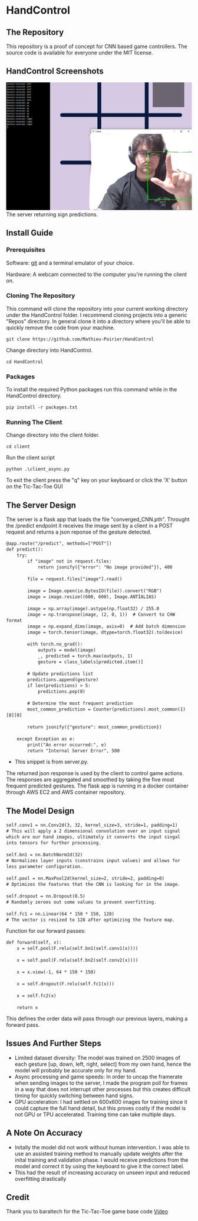 # HandControl

## The Repository 

This repository is a proof of concept for CNN based game controllers. The source code is available for everyone under the MIT license.

## HandControl Screenshots

![image](images/screen2.PNG)
The server returning sign predictions.

## Install Guide

### Prerequisites

Software: [git](https://git-scm.com/book/en/v2/Getting-Started-Installing-Git) and a terminal emulator of your choice.

Hardware: A webcam connected to the computer you're running the client on.

### Cloning The Repository

This command will clone the repository into your current working directory under the HandControl folder. I recommend cloning projects into a generic "Repos" directory. In general clone it into a directory where you'll be able to quickly remove the code from your machine.
```
git clone https://github.com/Mathieu-Poirier/HandControl
```
Change directory into HandControl.
```
cd HandControl
```
### Packages
To install the required Python packages run this command while in the HandControl directory.
```
pip install -r packages.txt
```
### Running The Client
Change directory into the client folder.
```
cd client
```
Run the client script
```
python .\client_async.py
```
To exit the client press the "q" key on your keyboard or click the 'X' button on the Tic-Tac-Toe GUI

## The Server Design

The server is a flask app that loads the file "converged_CNN.pth". Throught the /predict endpoint it receives the image sent by a client in a POST request and returns a json reponse of the gesture detected.
```
@app.route("/predict", methods=["POST"])
def predict():
    try:
        if "image" not in request.files:
            return jsonify({"error": "No image provided"}), 400

        file = request.files["image"].read()

        image = Image.open(io.BytesIO(file)).convert("RGB")
        image = image.resize((600, 600), Image.ANTIALIAS)

        image = np.array(image).astype(np.float32) / 255.0
        image = np.transpose(image, (2, 0, 1))  # Convert to CHW format
        image = np.expand_dims(image, axis=0)  # Add batch dimension
        image = torch.tensor(image, dtype=torch.float32).to(device)

        with torch.no_grad():
            outputs = model(image)
            _, predicted = torch.max(outputs, 1)
            gesture = class_labels[predicted.item()]

        # Update predictions list
        predictions.append(gesture)
        if len(predictions) > 5:
            predictions.pop(0)

        # Determine the most frequent prediction
        most_common_prediction = Counter(predictions).most_common(1)[0][0]

        return jsonify({"gesture": most_common_prediction})

    except Exception as e:
        print("An error occurred:", e)
        return "Internal Server Error", 500
```
- This snippet is from server.py.

The returned json response is used by the client to control game actions. The responses are aggregated and smoothed by taking the five most frequent predicted gestures.
The flask app is running in a docker container through AWS EC2 and AWS container repository.

## The Model Design

```
self.conv1 = nn.Conv2d(3, 32, kernel_size=3, stride=1, padding=1)
# This will apply a 2 dimensional convolution over an input signal which are our hand images, ultimately it converts the input singal into tensors for further processing.

self.bn1 = nn.BatchNorm2d(32)
# Normalizes layer inputs (constrains input values) and allows for less parameter configuration.

self.pool = nn.MaxPool2d(kernel_size=2, stride=2, padding=0)
# Optimizes the features that the CNN is looking for in the image.

self.dropout = nn.Dropout(0.5)
# Randomly zeroes out some values to prevent overfitting.

self.fc1 = nn.Linear(64 * 150 * 150, 128)
# The vector is resized to 128 after optimizing the feature map.

```
Function for our forward passes:
```
def forward(self, x):
    x = self.pool(F.relu(self.bn1(self.conv1(x))))

    x = self.pool(F.relu(self.bn2(self.conv2(x))))

    x = x.view(-1, 64 * 150 * 150)

    x = self.dropout(F.relu(self.fc1(x)))

    x = self.fc2(x)

    return x
```

This defines the order data will pass through our previous layers, making a forward pass.

## Issues And Further Steps

- Limited dataset diversity: The model was trained on 2500 images of each gesture [up, down, left, right, select] from my own hand, hence the model will probably be accurate only for my hand.
- Async processing and game speeds: In order to uncap the framerate when sending images to the server, I made the program poll for frames in a way that does not interrupt other processes but this creates difficult timing for quickly switching between hand signs.
- GPU acceleration: I had settled on 600x600 images for training since it could capture the full hand detail, but this proves costly if the model is not GPU or TPU accelerated. Training time can take multiple days.

## A Note On Accuracy

- Initally the model did not work without human intervention. I was able to use an assisted training method to manually update weights after the inital training and validation phase. I would receive predictions from the model and correct it by using the keyboard to give it the correct label.
- This had the result of increasing accuracy on unseen input and reduced overfitting drastically

## Credit

Thank you to baraltech for the Tic-Tac-Toe game base code [Video](https://www.youtube.com/watch?v=IL_PMGVxEUY)
